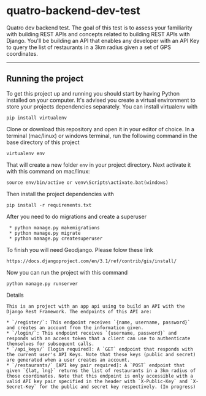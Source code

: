# quatro-backend-dev-test

Quatro dev backend test.
The goal of this test is to assess your familiarity with building REST APIs and concepts related to building REST APIs with Django. You'll be building an API that enables any developer with an API Key to query the list of restaurants in a 3km radius given a set of GPS coordinates.

---

## Running the project

To get this project up and running you should start by having Python installed on your computer. It's advised you create a virtual environment to store your projects dependencies separately. You can install virtualenv with

```
pip install virtualenv
```

Clone or download this repository and open it in your editor of choice. In a terminal (mac/linux) or windows terminal, run the following command in the base directory of this project

```
virtualenv env
```

That will create a new folder `env` in your project directory. Next activate it with this command on mac/linux:

```
source env/bin/active or venv\Scripts\activate.bat(windows)
```

Then install the project dependencies with

```
pip install -r requirements.txt
```

After you need to do migrations and create a superuser

```
 * python manage.py makemigrations
 * python manage.py migrate
 * python manage.py createsuperuser
```

To finish you will need Geodjango. Please folow these link

```
https://docs.djangoproject.com/en/3.1/ref/contrib/gis/install/
```

Now you can run the project with this command

```
python manage.py runserver
```

Details

```
This is an project with an app api using to build an API with the Django Rest Framework. The endpoints of this API are:

* `/register/`: This endpoint receives `{name, username, password}` and creates an account from the information given.
* `/login/`: This endpoint receives `{username, password}` and responds with an access token that a client can use to authenticate themselves for subsequent calls.
* `/api_keys/` [login required]: A `GET` endpoint that responds with the current user's API Keys. Note that these keys (public and secret) are generated when a user creates an account.
* `/restaurants/` [API key pair required]: A `POST` endpoint that given `{lat, lng}` returns the list of restaurants in a 3km radius of those coordinates. Note that this endpoint is only accessible with a valid API key pair specified in the header with `X-Public-Key` and `X-Secret-Key` for the public and secret key respectively. (In progress)
```